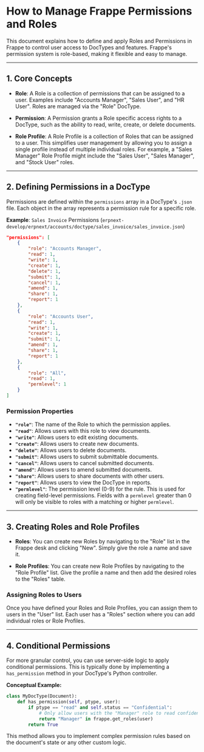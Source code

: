 # How to Manage Frappe Permissions and Roles

This document explains how to define and apply Roles and Permissions in Frappe to control user access to DocTypes and features. Frappe's permission system is role-based, making it flexible and easy to manage.

---

## 1. Core Concepts

- **Role**: A Role is a collection of permissions that can be assigned to a user. Examples include "Accounts Manager", "Sales User", and "HR User". Roles are managed via the "Role" DocType.

- **Permission**: A Permission grants a Role specific access rights to a DocType, such as the ability to read, write, create, or delete documents.

- **Role Profile**: A Role Profile is a collection of Roles that can be assigned to a user. This simplifies user management by allowing you to assign a single profile instead of multiple individual roles. For example, a "Sales Manager" Role Profile might include the "Sales User", "Sales Manager", and "Stock User" roles.

---

## 2. Defining Permissions in a DocType

Permissions are defined within the `permissions` array in a DocType's `.json` file. Each object in the array represents a permission rule for a specific role.

**Example**: `Sales Invoice` Permissions (`erpnext-develop/erpnext/accounts/doctype/sales_invoice/sales_invoice.json`)

```json
"permissions": [
    {
        "role": "Accounts Manager",
        "read": 1,
        "write": 1,
        "create": 1,
        "delete": 1,
        "submit": 1,
        "cancel": 1,
        "amend": 1,
        "share": 1,
        "report": 1
    },
    {
        "role": "Accounts User",
        "read": 1,
        "write": 1,
        "create": 1,
        "submit": 1,
        "amend": 1,
        "share": 1,
        "report": 1
    },
    {
        "role": "All",
        "read": 1,
        "permlevel": 1
    }
]
```

### Permission Properties

- **`"role"`**: The name of the Role to which the permission applies.
- **`"read"`**: Allows users with this role to view documents.
- **`"write"`**: Allows users to edit existing documents.
- **`"create"`**: Allows users to create new documents.
- **`"delete"`**: Allows users to delete documents.
- **`"submit"`**: Allows users to submit submittable documents.
- **`"cancel"`**: Allows users to cancel submitted documents.
- **`"amend"`**: Allows users to amend submitted documents.
- **`"share"`**: Allows users to share documents with other users.
- **`"report"`**: Allows users to view the DocType in reports.
- **`"permlevel"`**: The permission level (0-9) for the rule. This is used for creating field-level permissions. Fields with a `permlevel` greater than 0 will only be visible to roles with a matching or higher `permlevel`.

---

## 3. Creating Roles and Role Profiles

- **Roles**: You can create new Roles by navigating to the "Role" list in the Frappe desk and clicking "New". Simply give the role a name and save it.

- **Role Profiles**: You can create new Role Profiles by navigating to the "Role Profile" list. Give the profile a name and then add the desired roles to the "Roles" table.

### Assigning Roles to Users

Once you have defined your Roles and Role Profiles, you can assign them to users in the "User" list. Each user has a "Roles" section where you can add individual roles or Role Profiles.

---

## 4. Conditional Permissions

For more granular control, you can use server-side logic to apply conditional permissions. This is typically done by implementing a `has_permission` method in your DocType's Python controller.

**Conceptual Example:**
```python
class MyDocType(Document):
    def has_permission(self, ptype, user):
        if ptype == "read" and self.status == "Confidential":
            # Only allow users with the "Manager" role to read confidential documents
            return "Manager" in frappe.get_roles(user)
        return True
```

This method allows you to implement complex permission rules based on the document's state or any other custom logic.